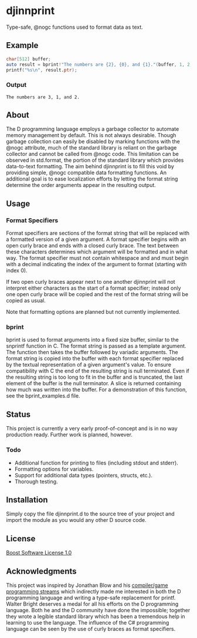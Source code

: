 # djinnprint

Type-safe, @nogc functions used to format data as text.

## Example

```D    
char[512] buffer;
auto result = bprint!"The numbers are {2}, {0}, and {1}."(buffer, 1, 2, 3);
printf("%s\n", result.ptr);
```

### Output

```
The numbers are 3, 1, and 2.
```

## About

The D programming language employs a garbage collector to automate memory management by default. This is not always desirable. Though garbage collection can easily be disabled by marking functions with the @nogc attribute, much of the standard library is reliant on the garbage collector and cannot be called from @nogc code. This limitation can be observed in std.format, the portion of the standard library which provides data-to-text formatting. The aim behind djinnprint is to fill this void by providing simple, @nogc compatible data formatting functions. An additional goal is to ease localization efforts by letting the format string determine the order arguments appear in the resulting output.

## Usage

### Format Specifiers

Format specifiers are sections of the format string that will be replaced with a formatted version of a given argument. A format specifier begins with an open curly brace and ends with a closed curly brace. The text between these characters determines which argument will be formatted and in what way. The format specifier must not contain whitespace and and must begin with a decimal indicating the index of the argument to format (starting with index 0). 

If two open curly braces appear next to one another djinnprint will not interpret either characters as the start of a format specifier; instead only one open curly brace will be copied and the rest of the format string will be copied as usual.

Note that formatting options are planned but not currently implemented.

### bprint

bprint is used to format arguments into a fixed size buffer, similar to the snprintf function in C. The format string is passed as a template argument. The function then takes the buffer followed by variadic arguments. The format string is copied into the buffer with each format specifier replaced by the textual representation of a given argument's value. To ensure compatibility with C the end of the resulting string is null terminated. Even if the resulting string is too long to fit in the buffer and is truncated, the last element of the buffer is the null terminator. A slice is returned containing how much was written into the buffer. For a demonstration of this function, see the bprint_examples.d file.

## Status

This project is currently a very early proof-of-concept and is in no way production ready. Further work is planned, however.

### Todo

* Additional function for printing to files (including stdout and stderr).
* Formatting options for variables.
* Support for additional data types (pointers, structs, etc.).
* Thorough testing.

## Installation

Simply copy the file djinnprint.d to the source tree of your project and import the module as you would any other D source code.

## License

[Boost Software License 1.0](https://www.boost.org/LICENSE_1_0.txt)

## Acknowledgments

This project was inspired by Jonathan Blow and his [compiler/game programming streams](https://www.youtube.com/user/jblow888/videos) which indirectly made me interested in both the D programming language and writing a type-safe replacement for printf. Walter Bright deserves a medal for all his efforts on the D programming language. Both he and the D community have done the impossible; together they wrote a legible standard library which has been a tremendous help in learning to use the language. The influence of the C# programming language can be seen by the use of curly braces as format specifiers.